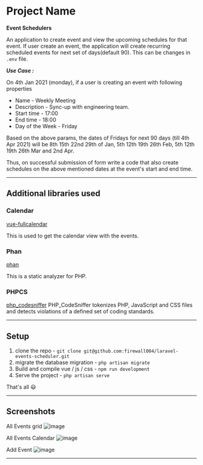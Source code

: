 # Project Name

**Event Schedulers**

An application to create event and view the upcoming schedules for that event.
If user create an event, the application will create recurring scheduled events for next set of days(default 90). This can be changes in `.env` file.

***Use Case :*** 

On 4th Jan 2021 (monday), if a user is creating an event with following properties  

- Name - Weekly Meeting
- Description - Sync-up with engineering team.
- Start time - 17:00
- End time - 18:00
- Day of the Week - Friday

Based on the above params, the dates of Fridays for next 90 days (till 4th Apr 2021) will be 8th 15th 22nd 29th of Jan, 5th 12th 19th 26th Feb, 5th 12th 19th 26th Mar and 2nd Apr. 

Thus, on successful submission of form write a code that also create schedules on the above mentioned dates at the event's start and end time.

---

## Additional libraries used

### Calendar
[vue-fullcalendar](https://openbase.com/js/vue-fullcalendar)

This is used to get the calendar view with the events.

### Phan
[phan](https://packagist.org/packages/phan/phan)

This is a static analyzer for PHP.

### PHPCS
[php_codesniffer](https://packagist.org/packages/squizlabs/php_codesniffer)
PHP_CodeSniffer tokenizes PHP, JavaScript and CSS files and detects violations of a defined set of coding standards.

---

## Setup

1. clone the repo - `git clone git@github.com:firewall004/laravel-events-scheduler.git`
2. migrate the database migration - `php artisan migrate`
3. Build and compile vue / js / css - `npm run development`
4. Serve the project - `php artisan serve`

That's all :smiley:

---

## Screenshots
All Events grid
![image](https://user-images.githubusercontent.com/37473661/121789750-2babba00-cbf6-11eb-8bf4-4a8acb2e553c.png)

All Events Calendar
![image](https://user-images.githubusercontent.com/37473661/121789763-40884d80-cbf6-11eb-81bc-b258c5386e12.png)

Add Event
![image](https://user-images.githubusercontent.com/37473661/121789769-50079680-cbf6-11eb-9f57-d78a400ad8f5.png)

---
